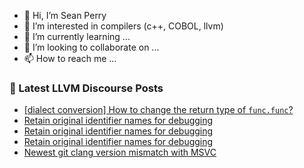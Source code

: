 - 👋 Hi, I’m Sean Perry
- 👀 I’m interested in compilers (c++, COBOL, llvm)
- 🌱 I’m currently learning ...
- 💞️ I’m looking to collaborate on ...
- 📫 How to reach me ...

<!---
s66perry/s66perry is a ✨ special ✨ repository because its `README.md` (this file) appears on your GitHub profile.
You can click the Preview link to take a look at your changes.
--->
### 📕 Latest LLVM Discourse Posts

<!-- DISCOURSE-LLVM:START -->
- [[dialect conversion] How to change the return type of `func.func`?](https://discourse.llvm.org/t/dialect-conversion-how-to-change-the-return-type-of-func-func/76419#post_1)
- [Retain original identifier names for debugging](https://discourse.llvm.org/t/retain-original-identifier-names-for-debugging/76417#post_3)
- [Retain original identifier names for debugging](https://discourse.llvm.org/t/retain-original-identifier-names-for-debugging/76417#post_2)
- [Retain original identifier names for debugging](https://discourse.llvm.org/t/retain-original-identifier-names-for-debugging/76417#post_1)
- [Newest git clang version mismatch with MSVC](https://discourse.llvm.org/t/newest-git-clang-version-mismatch-with-msvc/76415#post_1)
<!-- DISCOURSE-LLVM:END -->
